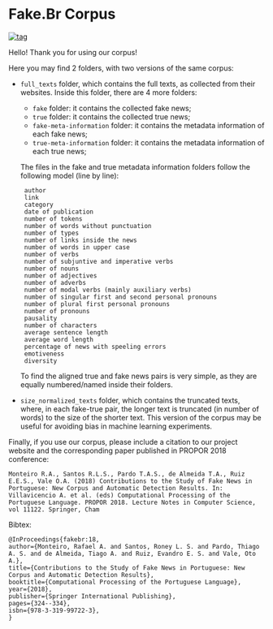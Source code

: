 # Fake.Br Corpus
[![tag](https://i.imgur.com/ZhZ9Mw7.png)](http://nilc.icmc.usp.br/nilc/index.php)

Hello! Thank you for using our corpus!

Here you may find 2 folders, with two versions of the same corpus:

 - ``full_texts`` folder, which contains the full texts, as collected from their websites. Inside this folder, there are 4 more folders:

   - ``fake`` folder: it contains the collected fake news;
   - ``true`` folder: it contains the collected true news;
   - ``fake-meta-information`` folder: it contains the metadata information of each fake news;
   - ``true-meta-information`` folder: it contains the metadata information of each true news;

   The files in the fake and true metadata information folders follow the following model (line by line):

		author
		link
		category
		date of publication
		number of tokens
		number of words without punctuation
		number of types
		number of links inside the news
		number of words in upper case
		number of verbs
		number of subjuntive and imperative verbs
		number of nouns
		number of adjectives
		number of adverbs
		number of modal verbs (mainly auxiliary verbs)
		number of singular first and second personal pronouns
		number of plural first personal pronouns
		number of pronouns
		pausality
		number of characters
		average sentence length
		average word length
		percentage of news with speeling errors
		emotiveness
		diversity

   To find the aligned true and fake news pairs is very simple, as they are equally numbered/named inside their folders.

 - ``size_normalized_texts`` folder, which contains the truncated texts, where, in each fake-true pair, the longer text is truncated (in number of words) to the size of the shorter text. This version of the corpus may be useful for avoiding bias in machine learning experiments.

Finally, if you use our corpus, please include a citation to our project website and the corresponding paper published in PROPOR 2018 conference:

``Monteiro R.A., Santos R.L.S., Pardo T.A.S., de Almeida T.A., Ruiz E.E.S., Vale O.A. (2018) Contributions to the Study of Fake News in Portuguese: New Corpus and Automatic Detection Results. In: Villavicencio A. et al. (eds) Computational Processing of the Portuguese Language. PROPOR 2018. Lecture Notes in Computer Science, vol 11122. Springer, Cham``

Bibtex:

	@InProceedings{fakebr:18,
	author={Monteiro, Rafael A. and Santos, Roney L. S. and Pardo, Thiago A. S. and de Almeida, Tiago A. and Ruiz, Evandro E. S. and Vale, Oto A.},
	title={Contributions to the Study of Fake News in Portuguese: New Corpus and Automatic Detection Results},
	booktitle={Computational Processing of the Portuguese Language},
	year={2018},
	publisher={Springer International Publishing},
	pages={324--334},
	isbn={978-3-319-99722-3},
	}
	
	
